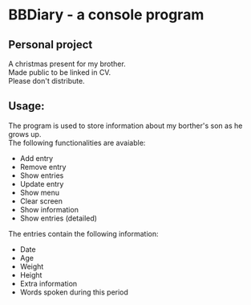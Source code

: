 # BBDiary - a console program
## Personal project
A christmas present for my brother. \
Made public to be linked in CV. \
Please don't distribute.

## Usage:
The program is used to store information about my borther's son as he grows up.\
The following functionalities are avaiable:

- Add entry
- Remove entry
- Show entries
- Update entry
- Show menu
- Clear screen
- Show information
- Show entries (detailed)

The entries contain the following information: 

- Date
- Age
- Weight
- Height
- Extra information
- Words spoken during this period

